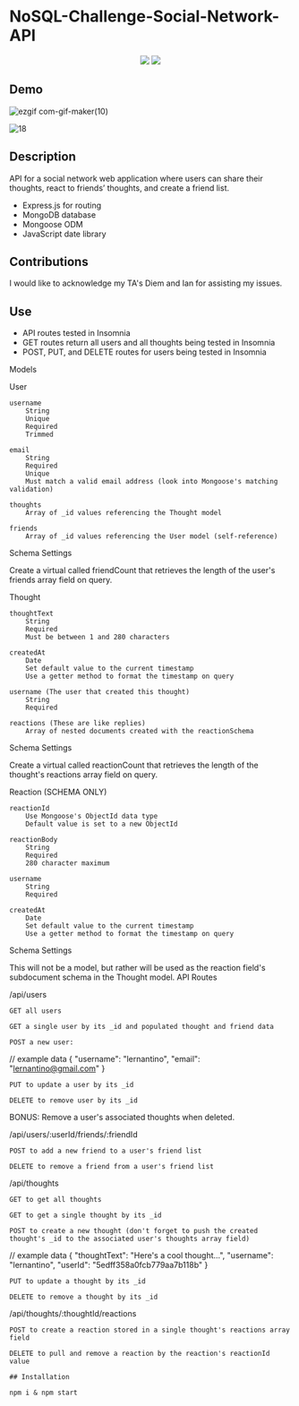 # NoSQL-Challenge-Social-Network-API

<p align="center">
    <img src="https://img.shields.io/badge/MongoDB-blue"  />
    <img src="https://img.shields.io/badge/mongoose-red"  />
    
## Demo
    
 ![ezgif com-gif-maker(10)](https://user-images.githubusercontent.com/107494937/189043813-7f810fcc-5c5e-438a-97ad-126fb181ccaf.gif)
    
 ![18](https://user-images.githubusercontent.com/107494937/189043894-3098abd5-9331-4a25-969e-aa63aef80854.PNG)
   
   

## Description

API for a social network web application where users can share their thoughts, react to friends’ thoughts, and create a friend list.
- Express.js for routing
- MongoDB database
- Mongoose ODM
- JavaScript date library 
    
## Contributions

I would like to acknowledge my TA's Diem and Ian for assisting my issues.    

## Use 

- API routes tested in Insomnia
- GET routes return all users and all thoughts being tested in Insomnia
- POST, PUT, and DELETE routes for users being tested in Insomnia

Models

User

    username
        String
        Unique
        Required
        Trimmed

    email
        String
        Required
        Unique
        Must match a valid email address (look into Mongoose's matching validation)

    thoughts
        Array of _id values referencing the Thought model

    friends
        Array of _id values referencing the User model (self-reference)

Schema Settings

Create a virtual called friendCount that retrieves the length of the user's friends array field on query.

Thought

    thoughtText
        String
        Required
        Must be between 1 and 280 characters

    createdAt
        Date
        Set default value to the current timestamp
        Use a getter method to format the timestamp on query

    username (The user that created this thought)
        String
        Required

    reactions (These are like replies)
        Array of nested documents created with the reactionSchema

Schema Settings

Create a virtual called reactionCount that retrieves the length of the thought's reactions array field on query.

Reaction (SCHEMA ONLY)

    reactionId
        Use Mongoose's ObjectId data type
        Default value is set to a new ObjectId

    reactionBody
        String
        Required
        280 character maximum

    username
        String
        Required

    createdAt
        Date
        Set default value to the current timestamp
        Use a getter method to format the timestamp on query

Schema Settings

This will not be a model, but rather will be used as the reaction field's subdocument schema in the Thought model.
API Routes

/api/users

    GET all users

    GET a single user by its _id and populated thought and friend data

    POST a new user:

// example data
{
  "username": "lernantino",
  "email": "lernantino@gmail.com"
}

    PUT to update a user by its _id

    DELETE to remove user by its _id

BONUS: Remove a user's associated thoughts when deleted.

/api/users/:userId/friends/:friendId

    POST to add a new friend to a user's friend list

    DELETE to remove a friend from a user's friend list

/api/thoughts

    GET to get all thoughts

    GET to get a single thought by its _id

    POST to create a new thought (don't forget to push the created thought's _id to the associated user's thoughts array field)

// example data
{
  "thoughtText": "Here's a cool thought...",
  "username": "lernantino",
  "userId": "5edff358a0fcb779aa7b118b"
}

    PUT to update a thought by its _id

    DELETE to remove a thought by its _id

/api/thoughts/:thoughtId/reactions

    POST to create a reaction stored in a single thought's reactions array field

    DELETE to pull and remove a reaction by the reaction's reactionId value
    
    ## Installation
    
    npm i & npm start 
    
   
